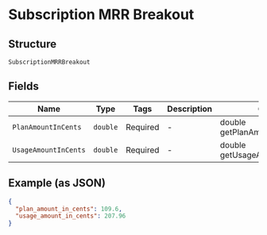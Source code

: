 
# Subscription MRR Breakout

## Structure

`SubscriptionMRRBreakout`

## Fields

| Name | Type | Tags | Description | Getter | Setter |
|  --- | --- | --- | --- | --- | --- |
| `PlanAmountInCents` | `double` | Required | - | double getPlanAmountInCents() | setPlanAmountInCents(double planAmountInCents) |
| `UsageAmountInCents` | `double` | Required | - | double getUsageAmountInCents() | setUsageAmountInCents(double usageAmountInCents) |

## Example (as JSON)

```json
{
  "plan_amount_in_cents": 109.6,
  "usage_amount_in_cents": 207.96
}
```

